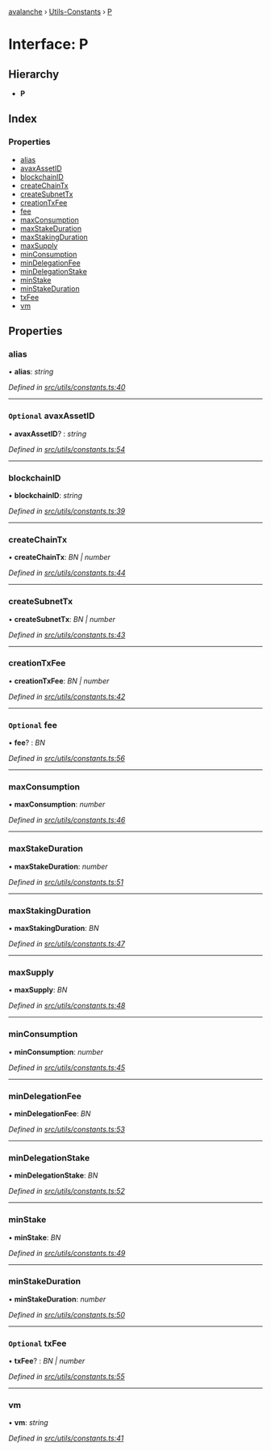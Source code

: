 [avalanche](../README.md) › [Utils-Constants](../modules/utils_constants.md) › [P](utils_constants.p.md)

# Interface: P

## Hierarchy

* **P**

## Index

### Properties

* [alias](utils_constants.p.md#alias)
* [avaxAssetID](utils_constants.p.md#optional-avaxassetid)
* [blockchainID](utils_constants.p.md#blockchainid)
* [createChainTx](utils_constants.p.md#createchaintx)
* [createSubnetTx](utils_constants.p.md#createsubnettx)
* [creationTxFee](utils_constants.p.md#creationtxfee)
* [fee](utils_constants.p.md#optional-fee)
* [maxConsumption](utils_constants.p.md#maxconsumption)
* [maxStakeDuration](utils_constants.p.md#maxstakeduration)
* [maxStakingDuration](utils_constants.p.md#maxstakingduration)
* [maxSupply](utils_constants.p.md#maxsupply)
* [minConsumption](utils_constants.p.md#minconsumption)
* [minDelegationFee](utils_constants.p.md#mindelegationfee)
* [minDelegationStake](utils_constants.p.md#mindelegationstake)
* [minStake](utils_constants.p.md#minstake)
* [minStakeDuration](utils_constants.p.md#minstakeduration)
* [txFee](utils_constants.p.md#optional-txfee)
* [vm](utils_constants.p.md#vm)

## Properties

###  alias

• **alias**: *string*

*Defined in [src/utils/constants.ts:40](https://github.com/ava-labs/avalanchejs/blob/4e59193/src/utils/constants.ts#L40)*

___

### `Optional` avaxAssetID

• **avaxAssetID**? : *string*

*Defined in [src/utils/constants.ts:54](https://github.com/ava-labs/avalanchejs/blob/4e59193/src/utils/constants.ts#L54)*

___

###  blockchainID

• **blockchainID**: *string*

*Defined in [src/utils/constants.ts:39](https://github.com/ava-labs/avalanchejs/blob/4e59193/src/utils/constants.ts#L39)*

___

###  createChainTx

• **createChainTx**: *BN | number*

*Defined in [src/utils/constants.ts:44](https://github.com/ava-labs/avalanchejs/blob/4e59193/src/utils/constants.ts#L44)*

___

###  createSubnetTx

• **createSubnetTx**: *BN | number*

*Defined in [src/utils/constants.ts:43](https://github.com/ava-labs/avalanchejs/blob/4e59193/src/utils/constants.ts#L43)*

___

###  creationTxFee

• **creationTxFee**: *BN | number*

*Defined in [src/utils/constants.ts:42](https://github.com/ava-labs/avalanchejs/blob/4e59193/src/utils/constants.ts#L42)*

___

### `Optional` fee

• **fee**? : *BN*

*Defined in [src/utils/constants.ts:56](https://github.com/ava-labs/avalanchejs/blob/4e59193/src/utils/constants.ts#L56)*

___

###  maxConsumption

• **maxConsumption**: *number*

*Defined in [src/utils/constants.ts:46](https://github.com/ava-labs/avalanchejs/blob/4e59193/src/utils/constants.ts#L46)*

___

###  maxStakeDuration

• **maxStakeDuration**: *number*

*Defined in [src/utils/constants.ts:51](https://github.com/ava-labs/avalanchejs/blob/4e59193/src/utils/constants.ts#L51)*

___

###  maxStakingDuration

• **maxStakingDuration**: *BN*

*Defined in [src/utils/constants.ts:47](https://github.com/ava-labs/avalanchejs/blob/4e59193/src/utils/constants.ts#L47)*

___

###  maxSupply

• **maxSupply**: *BN*

*Defined in [src/utils/constants.ts:48](https://github.com/ava-labs/avalanchejs/blob/4e59193/src/utils/constants.ts#L48)*

___

###  minConsumption

• **minConsumption**: *number*

*Defined in [src/utils/constants.ts:45](https://github.com/ava-labs/avalanchejs/blob/4e59193/src/utils/constants.ts#L45)*

___

###  minDelegationFee

• **minDelegationFee**: *BN*

*Defined in [src/utils/constants.ts:53](https://github.com/ava-labs/avalanchejs/blob/4e59193/src/utils/constants.ts#L53)*

___

###  minDelegationStake

• **minDelegationStake**: *BN*

*Defined in [src/utils/constants.ts:52](https://github.com/ava-labs/avalanchejs/blob/4e59193/src/utils/constants.ts#L52)*

___

###  minStake

• **minStake**: *BN*

*Defined in [src/utils/constants.ts:49](https://github.com/ava-labs/avalanchejs/blob/4e59193/src/utils/constants.ts#L49)*

___

###  minStakeDuration

• **minStakeDuration**: *number*

*Defined in [src/utils/constants.ts:50](https://github.com/ava-labs/avalanchejs/blob/4e59193/src/utils/constants.ts#L50)*

___

### `Optional` txFee

• **txFee**? : *BN | number*

*Defined in [src/utils/constants.ts:55](https://github.com/ava-labs/avalanchejs/blob/4e59193/src/utils/constants.ts#L55)*

___

###  vm

• **vm**: *string*

*Defined in [src/utils/constants.ts:41](https://github.com/ava-labs/avalanchejs/blob/4e59193/src/utils/constants.ts#L41)*
